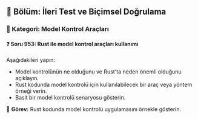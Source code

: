 ## 📘 Bölüm: İleri Test ve Biçimsel Doğrulama  
### 🔹 Kategori: Model Kontrol Araçları  
#### ❓ Soru 953: Rust ile model kontrol araçları kullanımı

Aşağıdakileri yapın:

- Model kontrolünün ne olduğunu ve Rust'ta neden önemli olduğunu açıklayın.
- Rust kodunda model kontrolü için kullanılabilecek bir araç veya yöntem örneği verin.
- Basit bir model kontrolü senaryosu gösterin.

🔧 **Görev:** Rust kodunda model kontrolü uygulamasını örnekle gösterin.
